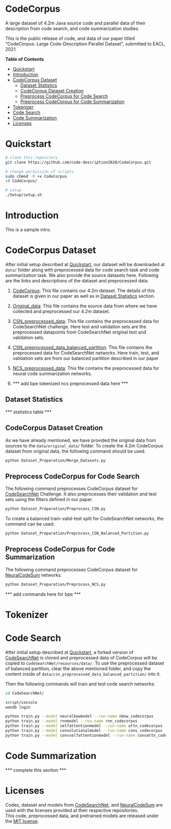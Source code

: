 # CodeCorpus

A large dataset of 4.2m Java source code and parallel data of their description from code search, and code summarization studies.

This is the public release of code, and data of our paper titled "CodeCorpus: Large Code-Description Parallel Dataset", submitted to EACL, 2021.

**Table of Contents**

<!-- TOC depthFrom:1 depthTo:6 withLinks:1 updateOnSave:1 orderedList:0 -->

- [Quickstart](#quickstart)
- [Introduction](#introduction)
- [CodeCorpus Dataset](#codecorpus-dataset)
    - [Dataset Statistics](#dataset-statistics)
    - [CodeCorpus Dataset Creation](#codecorpus-dataset-creation)
    - [Preprocess CodeCorpus for Code Search](#preprocess-codecorpus-for-code-search)
    - [Preprocess CodeCorpus for Code Summarization](#preprocess-codecorpus-for-code-summarization)
- [Tokenizer](#tokenizer)
- [Code Search](#code-search)
- [Code Summarization](#code-summarization)
- [Licenses](#licenses)

<!-- /TOC -->


# Quickstart
  ```bash
  # clone this repository
  git clone https://github.com/code-description2020/CodeCorpus.git
  
  # change permission of scripts
  sudo chmod -R +x CodeCorpus
  cd CodeCorpus/

  # setup
  ./Setup/setup.sh
  ```

# Introduction
This is a sample intro.


# CodeCorpus Dataset
After initial setup described at [Quickstart](#quickstart), our dataset will be downloaded at `data/` folder along with preprocessed data for code search task and code summarization task. We also provide the source datasets here. Following are the links and descriptions of the dataset and preprocessed data.

1. [CodeCorpus](https://mega.nz/file/Rsx3zaqY#stMEpCe33JLAIcslPZRf6sKXcka3JW3eivgjR5DFl5U): This file contains our 4.2m dataset. The details of this dataset is given in our paper as well as in [Dataset Statistics](#dataset-statistics) section.

2. [Original_data](https://mega.nz/file/ZpoBla5a#qeSxMXP6v-2FEI237cIVrFhuqnq5DHh88_EKuReSY3k): This file contains the source data from where we have collected and preprocessed our 4.2m dataset.

3. [CSN_preprocessed_data](https://mega.nz/file/Q4oxQCIb#CT7P5zq1WbiWOLTeafg-mFD2QZEmF1YwZmDhGZkzU90): This file contains the preprocessed data for CodeSearchNet challenge. Here test and validation sets are the preprocessed datapoints from CodeSearchNet original test and validation sets.

4. [CSN_preprocessed_data_balanced_partition](https://mega.nz/file/t543VCyA#4BLjB28yYNDT9kXBs6NWmY1ADOCMyuvqDXLg9yPhiaI): This file contains the preprocessed data for CodeSearchNet networks. Here train, test, and validation sets are from our balanced partition described in our paper

5. [NCS_preprocessed_data](https://mega.nz/file/Npo1RaBZ#ug6jJPacpjNht537PmOwxsR2MlOps0Y-LOwhx8lQ5ys): This file contains the preprocessed data for neural code summarization networks.

6. *** add bpe tokenized ncs preprocessed data here ***

## Dataset Statistics

*** statistics table ***

## CodeCorpus Dataset Creation
As we have already mentioned, we have provided the original data from sources to the `data/original_data/` folder. To create the 4.2m CodeCorpus dataset from original data, the following command should be used.
 ```bash
 python Dataset_Preparation/Merge_Datasets.py
 ```

## Preprocess CodeCorpus for Code Search 
The following command preprocesses CodeCorpus dataset for [CodeSearchNet](https://arxiv.org/abs/1909.09436) Challenge. It also preprocesses their validation and test sets using the filters defined in our paper.
 ```bash
 python Dataset_Preparation/Preprocess_CSN.py
 ```

 To create a balanced train-valid-test split for CodeSearchNet networks, the command can be used.
  ```bash
 python Dataset_Preparation/Preprocess_CSN_Balanced_Partition.py
 ```

## Preprocess CodeCorpus for Code Summarization
The following command preprocesses CodeCorpus dataset for [NeuralCodeSum](https://arxiv.org/abs/2005.00653) networks.
  ```bash
 python Dataset_Preparation/Preprocess_NCS.py
 ```

 *** add commands here for bpe ***

# Tokenizer


# Code Search
After initial setup described at [Quickstart](#quickstart), a forked version of [CodeSearchNet](https://github.com/code-description2020/CodeSearchNet.git) is cloned and preprocessed data of CodeCorpus will be copied to `CodeSearchNet/resources/data/`. To use the preprocessed dataset of balanced partition, clear the above mentioned folder, and copy the content inside of `data/csn_preprocessed_data_balanced_partition/` into it.

Then the following commands will train and test code search networks:
 ```bash
 cd CodeSearchNet/
 
 script/console
 wandb login
 
 python train.py --model neuralbowmodel --run-name nbow_codecorpus
 python train.py --model rnnmodel --run-name rnn_codecorpus
 python train.py --model selfattentionmodel --run-name attn_codecorpus
 python train.py --model convolutionalmodel --run-name conv_codecorpus
 python train.py --model convselfattentionmodel --run-name convattn_codecorpus
 ```

# Code Summarization
*** complete this section ***

# Licenses
Codes, dataset and models from [CodeSearchNet](https://github.com/github/CodeSearchNet.git), and [NeuralCodeSum](https://github.com/wasiahmad/NeuralCodeSum.git) are used with the licenses provided at their respective repositories.   
This code, preprocessed data, and pretrained models are released under the [MIT license](https://github.com/code-description2020/CodeCorpus/blob/master/LICENSE).